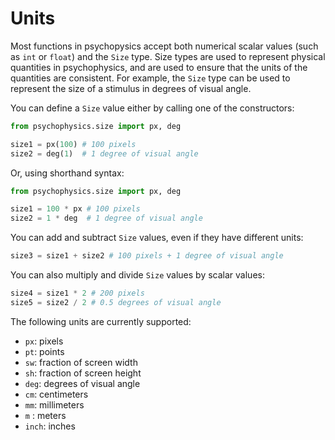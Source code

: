 # Units

Most functions in psychopysics accept both numerical scalar values (such as `int` or `float`) and the `Size` type. Size types are used to represent physical quantities in psychophysics, and are used to ensure that the units of the quantities are consistent. For example, the `Size` type can be used to represent the size of a stimulus in degrees of visual angle.

You can define a `Size` value either by calling one of the constructors:

```python
from psychophysics.size import px, deg

size1 = px(100) # 100 pixels
size2 = deg(1)  # 1 degree of visual angle
```

Or, using shorthand syntax:

```python
from psychophysics.size import px, deg

size1 = 100 * px # 100 pixels
size2 = 1 * deg  # 1 degree of visual angle
```

You can add and subtract `Size` values, even if they have different units:

```python
size3 = size1 + size2 # 100 pixels + 1 degree of visual angle
```

You can also multiply and divide `Size` values by scalar values:

```python
size4 = size1 * 2 # 200 pixels
size5 = size2 / 2 # 0.5 degrees of visual angle
```



The following units are currently supported:

- `px`: pixels
- `pt`: points
- `sw`: fraction of screen width
- `sh`: fraction of screen height
- `deg`: degrees of visual angle
- `cm`: centimeters
- `mm`: millimeters
- `m` : meters
- `inch`: inches